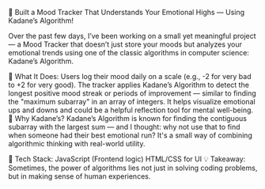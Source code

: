 🚀 Built a Mood Tracker That Understands Your Emotional Highs — Using Kadane’s Algorithm!

Over the past few days, I’ve been working on a small yet meaningful project — a Mood Tracker that doesn’t just store your moods but analyzes your emotional trends using one of the classic algorithms in computer science: Kadane’s Algorithm.

🎯 What It Does:
Users log their mood daily on a scale (e.g., -2 for very bad to +2 for very good).
The tracker applies Kadane’s Algorithm to detect the longest positive mood streak or periods of improvement — similar to finding the "maximum subarray" in an array of integers.
It helps visualize emotional ups and downs and could be a helpful reflection tool for mental well-being.
🧠 Why Kadane’s?
Kadane’s Algorithm is known for finding the contiguous subarray with the largest sum — and I thought: why not use that to find when someone had their best emotional run? It's a small way of combining algorithmic thinking with real-world utility.

🔧 Tech Stack:
JavaScript (Frontend logic)
HTML/CSS for UI
💡 Takeaway:
Sometimes, the power of algorithms lies not just in solving coding problems, but in making sense of human experiences.
